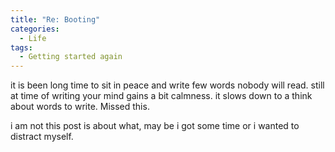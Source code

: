 ```yaml
---
title: "Re: Booting"
categories:
  - Life
tags:
  - Getting started again
---
```


it is been long time to sit in peace and write few words nobody will read. still at time of writing your mind gains a bit calmness. it slows down to a think about words to write. Missed this.

i am not this post is about what, may be i got some time or i wanted to distract myself. 
